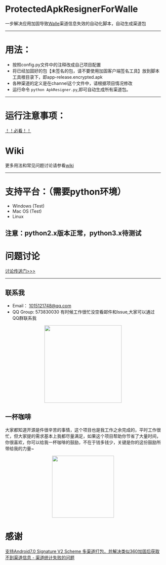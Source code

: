 # ProtectedApkResignerForWalle
一步解决应用加固导致[Walle](https://github.com/Meituan-Dianping/walle)渠道信息失效的自动化脚本，自动生成渠道包

----------
# 用法：

- 按照config.py文件中的注释改成自己项目配置
- 将已经加固好的包【未签名的包，请不要使用加固客户端签名工具】放到脚本工具根目录下，即app-release.encrypted.apk
- 各种渠道的定义是在channel这个文件中，请根据项目情况修改
- 运行命令 `python ApkResigner.py`,即可自动生成所有渠道包。
----------

# 运行注意事项：
[！！必看！！](https://github.com/Jay-Goo/ProtectedApkResignerForWalle/wiki/Run-Attentions)

# Wiki
更多用法和常见问题讨论请参看[wiki](https://github.com/Jay-Goo/ProtectedApkResignerForWalle/wiki)

----------
# 支持平台：（需要python环境）
- Windows (Test)
- Mac OS (Test)
- Linux

注意：python2.x版本正常，python3.x待测试
----------
# 问题讨论
[讨论传送门>>>](https://github.com/Meituan-Dianping/walle/wiki/360%E5%8A%A0%E5%9B%BA%E5%A4%B1%E6%95%88%EF%BC%9F)


----------

## 联系我

- Email： 1015121748@qq.com
- QQ Group: 573830030 有时候工作很忙没空看邮件和Issue,大家可以通过QQ群联系我
<div style="text-align: center;">
<img src="https://github.com/Jay-Goo/RangeSeekBar/blob/master/Gif/qq.png" style="margin: 0 auto;" height="250px"/>
</div>

## 一杯咖啡

大家都知道开源是件很辛苦的事情，这个项目也是我工作之余完成的，平时工作很忙，但大家提的需求基本上我都尽量满足，如果这个项目帮助你节省了大量时间，你很喜欢，你可以给我一杯咖啡的鼓励，不在于钱多钱少，关键是你的这份鼓励所带给我的力量~
<div style="text-align: center;">
<img src="https://github.com/Jay-Goo/RangeSeekBar/blob/master/Gif/pay.png" height="200px"/>
</div>

# 感谢
[支持Android7.0 Signature V2 Scheme 多渠道打包，并解决类似360加固后获取不到渠道信息 - 渠道统计失败的问题](%E6%94%AF%E6%8C%81Android7.0%20Signature%20V2%20Scheme%20%E5%A4%9A%E6%B8%A0%E9%81%93%E6%89%93%E5%8C%85%EF%BC%8C%E5%B9%B6%E8%A7%A3%E5%86%B3%E7%B1%BB%E4%BC%BC360%E5%8A%A0%E5%9B%BA%E5%90%8E%E8%8E%B7%E5%8F%96%E4%B8%8D%E5%88%B0%E6%B8%A0%E9%81%93%E4%BF%A1%E6%81%AF%20-%20%E6%B8%A0%E9%81%93%E7%BB%9F%E8%AE%A1%E5%A4%B1%E8%B4%A5%E7%9A%84%E9%97%AE%E9%A2%98)


